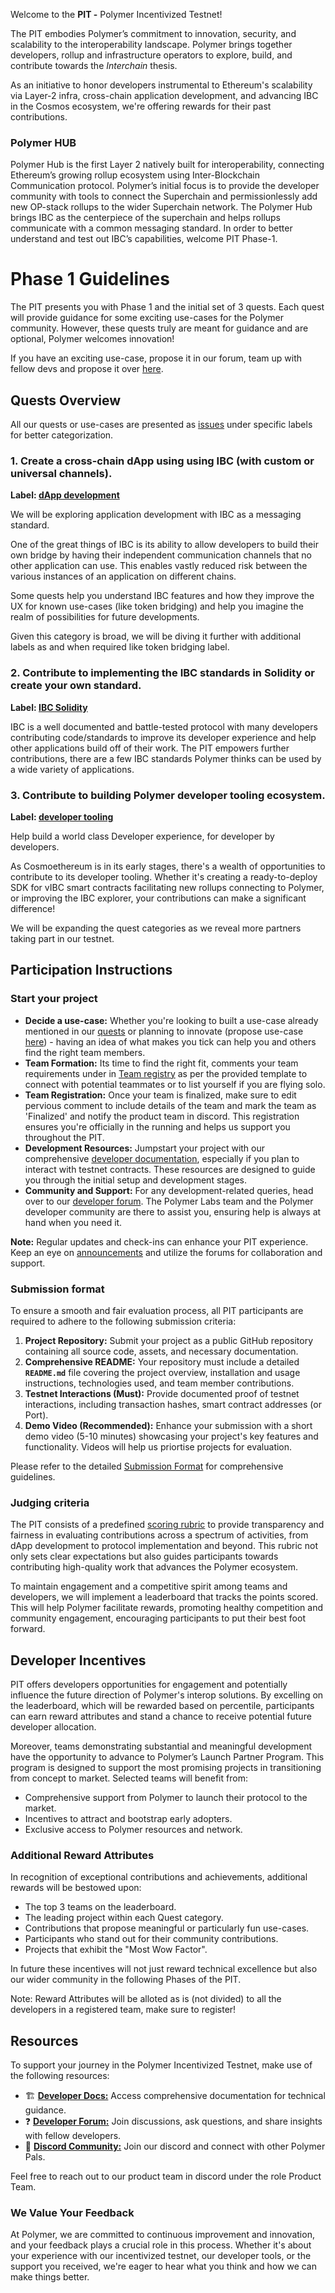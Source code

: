 Welcome to the **PIT -** Polymer Incentivized Testnet! 

The PIT embodies Polymer’s commitment to innovation, security, and scalability to the interoperability landscape. Polymer brings together developers, rollup and infrastructure operators to explore, build, and contribute towards the _Interchain_ thesis.

As an initiative to honor developers instrumental to Ethereum's scalability via Layer-2 infra, cross-chain application development, and advancing IBC in the Cosmos ecosystem, we're offering rewards for their past contributions.

### Polymer HUB
Polymer Hub is the first Layer 2 natively built for interoperability, connecting Ethereum’s growing rollup ecosystem using Inter-Blockchain Communication protocol. Polymer’s initial focus is to provide the developer community with tools to connect the Superchain and permissionlessly add new OP-stack rollups to the wider Superchain network. The Polymer Hub brings IBC as the centerpiece of the superchain and helps rollups communicate with a common messaging standard. In order to better understand and test out IBC’s capabilities, welcome PIT Phase-1. 

# Phase 1 Guidelines

The PIT presents you with Phase 1 and the initial set of 3 quests. Each quest will provide guidance for some exciting use-cases for the Polymer community. However, these quests truly are meant for guidance and are optional, Polymer welcomes innovation! 

If you have an exciting use-case, propose it in our forum, team up with fellow devs and propose it over [here](https://github.com/polymerdevs/PIT-Phase-1/issues/16). 

## Quests Overview 
All our quests or use-cases are presented as [issues](https://github.com/polymerdevs/PIT-Phase-1/issues) under specific labels for better categorization. 

### 1. Create a cross-chain dApp using using IBC (with custom or universal channels).
**Label: [dApp development](https://github.com/polymerdevs/PIT-Phase-1/issues?q=is:issue+is:open+sort:relevance-desc+label:%22dApp+development%22)**

We will be exploring application development with IBC as a messaging standard.

One of the great things of IBC is its ability to allow developers to build their own bridge by having their independent communication channels that no other application can use. This enables vastly reduced risk between the various instances of an application on different chains.

Some quests help you understand IBC features and how they improve the UX for known use-cases (like token bridging) and help you imagine the realm of possibilities for future developments. 

Given this category is broad, we will be diving it further with additional labels as and when required like token bridging label.

### 2. Contribute to implementing the IBC standards in Solidity or create your own standard.
**Label: [IBC Solidity](https://github.com/polymerdevs/PIT-Phase-1/issues?q=is:issue+is:open+label:%22IBC+Solidity%22)**

IBC is a well documented and battle-tested protocol with many developers contributing code/standards to improve its developer experience and help other applications build off of their work. The PIT empowers further contributions, there are a few IBC standards Polymer thinks can be used by a wide variety of applications.



### 3. Contribute to building Polymer developer tooling ecosystem.
**Label: [developer tooling](https://github.com/polymerdevs/PIT-Phase-1/issues?q=is:issue+is:open+label:%22developer+tooling%22)**

Help build a world class Developer experience, for developer by developers.

As Cosmoethereum is in its early stages, there's a wealth of opportunities to contribute to its developer tooling. Whether it's creating a ready-to-deploy SDK for vIBC smart contracts facilitating new rollups connecting to Polymer, or improving the IBC explorer, your contributions can make a significant difference!

We will be expanding the quest categories as we reveal more partners taking part in our testnet. 

## Participation Instructions 

### Start your project 
- **Decide a use-case:** Whether you're looking to built a use-case already mentioned in our [quests](https://github.com/polymerdevs/PIT-Phase-1/issues) or planning to innovate (propose use-case [here](https://github.com/polymerdevs/PIT-Phase-1/issues/16)) - having an idea of what makes you tick can help you and others find the right team members. 
- **Team Formation:** Its time to find the right fit, comments your team requirements under in [Team registry](https://github.com/polymerdevs/PIT-Phase-1/issues/17) as per the provided template to connect with potential teammates or to list yourself if you are flying solo.
- **Team Registration:** Once your team is finalized, make sure to edit pervious comment to include details of the team and mark the team as 'Finalized' and notify the product team in discord. This registration ensures you're officially in the running and helps us support you throughout the PIT.
- **Development Resources:** Jumpstart your project with our comprehensive [developer documentation](https://docs.polymerlabs.org/), especially if you plan to interact with testnet contracts. These resources are designed to guide you through the initial setup and development stages. 
- **Community and Support:** For any development-related queries, head over to our [developer forum](https://forum.polymerlabs.org/). The Polymer Labs team and the Polymer developer community are there to assist you, ensuring help is always at hand when you need it.

**Note:** Regular updates and check-ins can enhance your PIT experience. Keep an eye on [announcements](https://twitter.com/Polymer_Labs) and utilize the forums for collaboration and support.

### Submission format 
To ensure a smooth and fair evaluation process, all PIT participants are required to adhere to the following submission criteria:

1. **Project Repository:** Submit your project as a public GitHub repository containing all source code, assets, and necessary documentation.
2. **Comprehensive README:** Your repository must include a detailed **`README.md`** file covering the project overview, installation and usage instructions, technologies used, and team member contributions.
3. **Testnet Interactions (Must):** Provide documented proof of testnet interactions, including transaction hashes, smart contract addresses (or Port).
4. **Demo Video (Recommended):** Enhance your submission with a short demo video (5-10 minutes) showcasing your project's key features and functionality. Videos will help us priortise projects for evaluation. 


Please refer to the detailed [Submission Format](https://github.com/polymerdevs/PIT-Phase-1/blob/main/Participant%20Instructions/Submission%20Format.md) for comprehensive guidelines.

### Judging criteria 
The PIT consists of a predefined [scoring rubric](https://github.com/polymerdevs/PIT-Phase-1/blob/main/Participant%20Instructions/Judging%20Criteria.md#scoring-rubric) to provide transparency and fairness in evaluating contributions across a spectrum of activities, from dApp development to protocol implementation and beyond. This rubric not only sets clear expectations but also guides participants towards contributing high-quality work that advances the Polymer ecosystem.

To maintain engagement and a competitive spirit among teams and developers, we will implement a leaderboard that tracks the points scored. This will help Polymer facilitate rewards, promoting healthy competition and community engagement, encouraging participants to put their best foot forward.

## Developer Incentives
PIT offers developers opportunities for engagement and potentially influence the future direction of Polymer's interop solutions. By excelling on the leaderboard, which will be rewarded based on percentile, participants can earn reward attributes and stand a chance to receive potential future developer allocation.

Moreover, teams demonstrating substantial and meaningful development have the opportunity to advance to Polymer’s Launch Partner Program. This program is designed to support the most promising projects in transitioning from concept to market. Selected teams will benefit from:

- Comprehensive support from Polymer to launch their protocol to the market.
- Incentives to attract and bootstrap early adopters.
- Exclusive access to Polymer resources and network.

### Additional Reward Attributes
In recognition of exceptional contributions and achievements, additional rewards will be bestowed upon:

- The top 3 teams on the leaderboard.
- The leading project within each Quest category.
- Contributions that propose meaningful or particularly fun use-cases.
- Participants who stand out for their community contributions.
- Projects that exhibit the "Most Wow Factor".

In future these incentives will not just reward technical excellence but also our wider community in the following Phases of the PIT.

Note: Reward Attributes will be alloted as is (not divided) to all the developers in a registered team, make sure to register!

## Resources

To support your journey in the Polymer Incentivized Testnet, make use of the following resources:

- 🏗️ **[Developer Docs:](https://docs.polymerlabs.org/)** Access comprehensive documentation for technical guidance.
- ❓ **[Developer Forum:](https://forum.polymerlabs.org/)** Join discussions, ask questions, and share insights with fellow developers.
- 📢 **[Discord Community:](https://discord.gg/qexCh3Ee4E)** Join our discord and connect with other Polymer Pals.

Feel free to reach out to our product team in discord under the role Product Team.

### We Value Your Feedback
At Polymer, we are committed to continuous improvement and innovation, and your feedback plays a crucial role in this process. Whether it's about your experience with our incentivized testnet, our developer tools, or the support you received, we're eager to hear what you think and how we can make things better.
